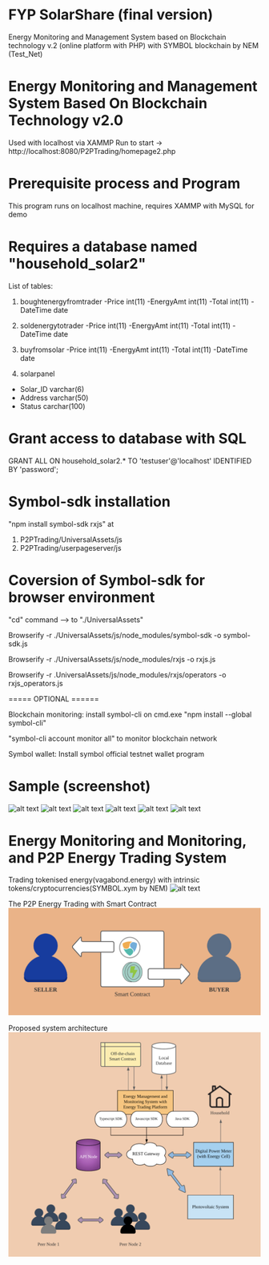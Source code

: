 # FYP SolarShare (final version)
Energy Monitoring and Management System based on Blockchain technology v.2 (online platform with PHP)
with SYMBOL blockchain by NEM (Test_Net)

# Energy Monitoring and Management System Based On Blockchain Technology v2.0     

Used with localhost via XAMMP
Run to start -> http://localhost:8080/P2PTrading/homepage2.php


# Prerequisite process and Program

This program runs on localhost machine,
requires XAMMP with MySQL for demo

# Requires a database named "household_solar2"
List of tables:

1. boughtenergyfromtrader
-Price int(11)
-EnergyAmt int(11)
-Total int(11)
-DateTime date

2. soldenergytotrader
-Price int(11)
-EnergyAmt int(11)
-Total int(11)
-DateTime date

3. buyfromsolar
-Price int(11)
-EnergyAmt int(11)
-Total int(11)
-DateTime date

4. solarpanel
- Solar_ID varchar(6)
- Address varchar(50)
- Status carchar(100)


# Grant access to database with SQL

GRANT ALL ON household_solar2.* TO 'testuser'@'localhost' IDENTIFIED BY 'password';

# Symbol-sdk installation
"npm install symbol-sdk rxjs" at 
1. P2PTrading/UniversalAssets/js
2. P2PTrading/userpageserver/js

# Coversion of Symbol-sdk for browser environment

"cd" command --> to "./UniversalAssets"

Browserify -r ./UniversalAssets/js/node_modules/symbol-sdk -o symbol-sdk.js

Browserify -r ./UniversalAssets/js/node_modules/rxjs -o rxjs.js

Browserify -r .UniversalAssets/js/node_modules/rxjs/operators -o rxjs_operators.js


===== OPTIONAL ======

Blockchain monitoring:
install symbol-cli on cmd.exe
"npm install --global symbol-cli"

"symbol-cli account monitor all" to monitor 
blockchain network

Symbol wallet:
Install symbol official testnet wallet program

# Sample (screenshot)
![alt text](https://github.com/yangben526/FYP_SolarShare_finalver/blob/main/Platform_img/Front.PNG)
![alt text](https://github.com/yangben526/FYP_SolarShare_finalver/blob/main/Platform_img/Front_2.PNG)
![alt text](https://github.com/yangben526/FYP_SolarShare_finalver/blob/main/Platform_img/main_dash.PNG)
![alt text](https://github.com/yangben526/FYP_SolarShare_finalver/blob/main/Platform_img/main_dash2.PNG)
![alt text](https://github.com/yangben526/FYP_SolarShare_finalver/blob/main/Platform_img/ENergydata.PNG)
![alt text](https://github.com/yangben526/FYP_SolarShare_finalver/blob/main/Platform_img/exchnage.PNG)

# Energy Monitoring and Monitoring, and P2P Energy Trading System
Trading tokenised energy(vagabond.energy) with intrinsic tokens/cryptocurrencies(SYMBOL.xym by NEM)
![alt text](https://github.com/yangben526/FYP_SolarShare/blob/main/Platform_img/.png)

The P2P Energy Trading with Smart Contract
![alt text](https://github.com/yangben526/FYP_SolarShare/blob/main/Platform_img/smart_contract.png)

Proposed system architecture
![alt text](https://github.com/yangben526/FYP_SolarShare/blob/main/Platform_img/System_architecture.png)
